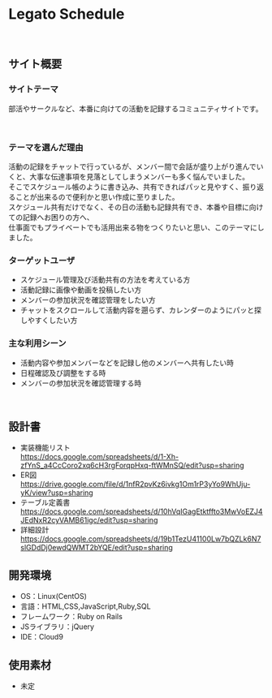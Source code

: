 # Legato Schedule
​
## サイト概要
### サイトテーマ
部活やサークルなど、本番に向けての活動を記録するコミュニティサイトです。

​
### テーマを選んだ理由
活動の記録をチャットで行っているが、メンバー間で会話が盛り上がり進んでいくと、大事な伝達事項を見落としてしまうメンバーも多く悩んでいました。</br>
そこでスケジュール帳のように書き込み、共有できればパッと見やすく、振り返ることが出来るので便利かと思い作成に至りました。</br>
スケジュール共有だけでなく、その日の活動も記録共有でき、本番や目標に向けての記録へお困りの方へ、</br>仕事面でもプライベートでも活用出来る物をつくりたいと思い、このテーマにしました。
​

### ターゲットユーザ
- スケジュール管理及び活動共有の方法を考えている方
- 活動記録に画像や動画を投稿したい方
- メンバーの参加状況を確認管理をしたい方
- チャットをスクロールして活動内容を遡らず、カレンダーのようにパッと探しやすくしたい方
​

### 主な利用シーン
- 活動内容や参加メンバーなどを記録し他のメンバーへ共有したい時
- 日程確認及び調整をする時
- メンバーの参加状況を確認管理する時

​

## 設計書
- 実装機能リスト</br>
https://docs.google.com/spreadsheets/d/1-Xh-zfYnS_a4CcCoro2xq6cH3rgForqpHxq-ftWMnSQ/edit?usp=sharing
- ER図</br>
https://drive.google.com/file/d/1nfR2pvKz6ivkg1Om1rP3yYo9WhUju-yK/view?usp=sharing
- テーブル定義書</br>
https://docs.google.com/spreadsheets/d/10hVqIGagEtktffto3MwVoEZJ4JEdNxR2cyVAMB61igc/edit?usp=sharing
- 詳細設計</br>
https://docs.google.com/spreadsheets/d/19b1TezU41100Lw7bQZLk6N7slGDdDj0ewdQWMT2bYQE/edit?usp=sharing
​

## 開発環境
- OS：Linux(CentOS)
- 言語：HTML,CSS,JavaScript,Ruby,SQL
- フレームワーク：Ruby on Rails
- JSライブラリ：jQuery
- IDE：Cloud9
​

## 使用素材
- 未定
<!-- 外部サービスの画像素材・音声素材を使用した場合は、必ずサービス名とURLを明記してください。
- アプリケーションの実装に使用したgem/bootstrapのリファレンスなどの記載は不要です。
- 使用しない場合は、使用素材の項目をREADMEから削除してください。-->